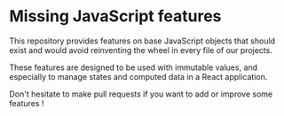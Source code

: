 # Missing JavaScript features

This repository provides features on base JavaScript objects that should exist and would avoid reinventing the wheel in every file of our projects.

These features are designed to be used with immutable values, and especially to manage states and computed data in a React application.

Don't hesitate to make pull requests if you want to add or improve some features !
